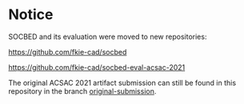 # Notice

SOCBED and its evaluation were moved to new repositories:

https://github.com/fkie-cad/socbed

https://github.com/fkie-cad/socbed-eval-acsac-2021

The original ACSAC 2021 artifact submission can still be found in this repository in the branch [original-submission](https://github.com/ru37z/socbed-acsac-2021/tree/original-submission).
